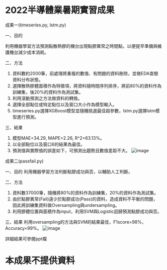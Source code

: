 # 2022半導體業暑期實習成果

成果一(timeseries.py, lstm.py)

一、目的

利用機器學習方法預測點散熱膠的機台出現點膠異常之時間點，以便提早準備與維護機台減少成本消耗。

二、方法
1. 資料數約2000筆，前處理將重複的數值、有問題的資料刪除，並做EDA查驗資料分布狀態。
1. 選擇散熱膠體面積作為特徵項，將資料隨時間序列排序，將前80%的資料作為訓練集，後20%的資料作為測試集。
3. 利用滾動預測之方法做資料的轉換。
4. 選擇全部點位或特定點位以及窗口大小作為模型輸入。
5. timeseries.py選擇XGBoost模型並隨機挑選最佳超參數，lstm.py選擇lstm模型進行預測。

三、結果
1. 模型MAE=34.29, MAPE=2.26, R^2=63.13%。
2. 以全部點位以及窗口6的結果為最佳。
3. 預測值與實際值的誤差如下，可預測出趨勢且數值差距不大。
   ![image](https://github.com/YoweioY/PTI_data_analysis_intern/assets/91478099/6970fd82-9f52-4391-bca2-8f82f810654d)


成果二(passfail.py)

一、目的
利用機器學習方法判斷點膠成功與否，以輔助人工判斷。

二、方法
1. 資料數37000筆，隨機將80%的資料作為訓練集，20%的資料作為測試集。
2. 由於點膠異常(Fail)遠少於點膠成功(Pass)的資料，造成資料不平衡的問題，因此將訓練集資料做Oversampling與undersampling。
3. 利用膠體位置與面積作為input，利用SVM與Logistic迴歸預測點膠成功與否。

三、結果
利用oversampling的方法與SVM的結果最佳，F1score=98%，Accuracy=99%。
![image](https://github.com/YoweioY/PTI_data_analysis_intern/assets/91478099/e5f19ddf-22f7-4d8c-ba6e-1fe5656c4a48)

詳細結果可參閱ppt檔
# 本成果不提供資料
